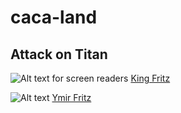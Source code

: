 # caca-land
## Attack on Titan
![Alt text for screen readers](https://m.media-amazon.com/images/M/MV5BZjliODY5MzQtMmViZC00MTZmLWFhMWMtMjMwM2I3OGY1MTRiXkEyXkFqcGc@._V1_FMjpg_UX1000_.jpg "Optional title text for mouseover")
[King Fritz](https://github.com/hanjiruii/caca-land/tree/King-Fritz)

![Alt text](https://static.wikia.nocookie.net/shingekinokyojin/images/3/3e/Fritz_character_image.png/revision/latest?cb=20191020033930)
[Ymir Fritz](https://static.wikia.nocookie.net/shingekinokyojin/images/0/0f/Ymir_Fritz_character_image.png/revision/latest?cb=20191228063655)
